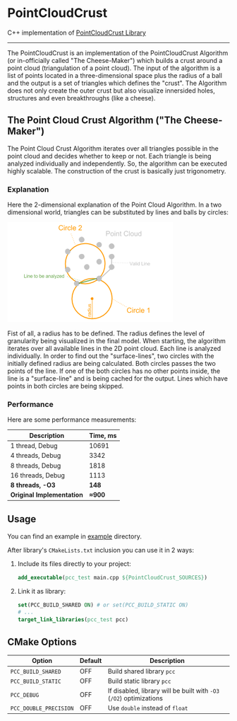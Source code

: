 # PointCloudCrust

C++ implementation of [PointCloudCrust Library](https://github.com/meiXXI/PointCloudCrust)

---

The PointCloudCrust is an implementation of the PointCloudCrust Algorithm (or in-officially called "The Cheese-Maker")
which builds a crust around a point cloud (triangulation of a point cloud). The input of the algorithm is a list of
points located in a three-dimensional space plus the radius of a ball and the output is a set of triangles which defines
the "crust". The Algorithm does not only create the outer crust but also visualize innersided holes, structures and even
breakthroughs (like a cheese).

## The Point Cloud Crust Algorithm ("The Cheese-Maker")

The Point Cloud Crust Algorithm iterates over all triangles possible in the point cloud and decides whether to keep or not.
Each triangle is being analyzed individually and independently. So, the algorithm can be executed highly scalable.
The construction of the crust is basically just trigonometry.

### Explanation

Here the 2-dimensional explanation of the Point Cloud Algorithm. In a two dimensional world,
triangles can be substituted by lines and balls by circles:

![explanation](point-cloud-crust-explaination.png)

Fist of all, a radius has to be defined. The radius defines the level of granularity being visualized in the final model.
When starting, the algorithm iterates over all available lines in the 2D point cloud. Each line is analyzed individually.
In order to find out the "surface-lines", two circles with the initially defined radius are being calculated.
Both circles passes the two points of the line. If one of the both circles has no other points inside, the line is
a "surface-line" and is being cached for the output. Lines which have points in both circles are being skipped.

### Performance

Here are some performance measurements:

| Description                 | Time, ms |
|-----------------------------|----------|
| 1 thread, Debug             | 10691    |
| 4 threads, Debug            | 3342     |
| 8 threads, Debug            | 1818     |
| 16 threads, Debug           | 1113     |
| **8 threads, -O3**          | **148**  |
| **Original Implementation** | **≈900** |

## Usage

You can find an example in [example](example) directory.

After library's `CMakeLists.txt` inclusion you can use it in 2 ways:

1. Include its files directly to your project:
   ```cmake
   add_executable(pcc_test main.cpp ${PointCloudCrust_SOURCES})
   ```
2. Link it as library:
   ```cmake
   set(PCC_BUILD_SHARED ON) # or set(PCC_BUILD_STATIC ON)
   # ...
   target_link_libraries(pcc_test pcc)
   ```

## CMake Options

| Option                 | Default | Description                                                         |
|------------------------|---------|---------------------------------------------------------------------|
| `PCC_BUILD_SHARED`     | OFF     | Build shared library `pcc`                                          |
| `PCC_BUILD_STATIC`     | OFF     | Build static library `pcc`                                          |
| `PCC_DEBUG`            | OFF     | If disabled, library will be built with `-O3` (`/O2`) optimizations |
| `PCC_DOUBLE_PRECISION` | OFF     | Use `double` instead of `float`                                     |
